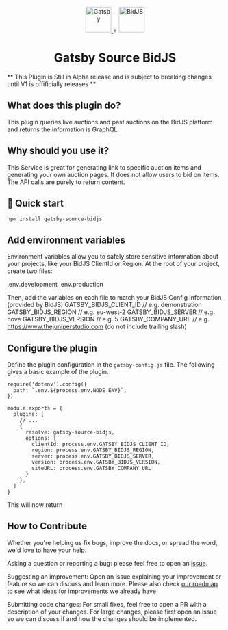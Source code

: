 <p align="center">
  <a href="https://www.gatsbyjs.com">
    <img alt="Gatsby" src="https://www.gatsbyjs.com/Gatsby-Monogram.svg" width="60" />
  </a>
  <span>+<span>
  <a href="https://bidjs.com/">
  <img alt="BidJS" src="https://media.bidjs.com/image/upload/f_auto,q_auto/v1629452347/bidjs-com/logo.png" width="60">
  </a>
</p>
<h1 align="center">
  Gatsby Source BidJS
</h1>

** This Plugin is Still in Alpha release and is subject to breaking changes until V1 is offificially releases **

## What does this plugin do?

This plugin queries live auctions and past auctions on the BidJS platform and returns the information is GraphQL.

## Why should you use it?

This Service is great for generating link to specific auction items and generating your own auction pages. It does not allow users to bid on items. The API calls are purely to return content.

## 🚀 Quick start

```shell
npm install gatsby-source-bidjs
```

## Add environment variables

Environment variables allow you to safely store sensitive information about your projects, like your BidJS ClientId or Region. At the root of your project, create two files:

.env.development
.env.production

Then, add the variables on each file to match your BidJS Config information (provided by BidJS)
GATSBY_BIDJS_CLIENT_ID // e.g. demonstration
GATSBY_BIDJS_REGION // e.g. eu-west-2
GATSBY_BIDJS_SERVER // e.g. hove
GATSBY_BIDJS_VERSION // e.g. 5
GATSBY_COMPANY_URL // e.g. https://www.thejuniperstudio.com (do not include trailing slash)

## Configure the plugin

Define the plugin configuration in the `gatsby-config.js` file. The following gives a basic example of the plugin.

```shell
require('dotenv').config({
  path: `.env.${process.env.NODE_ENV}`,
})

module.exports = {
  plugins: [
    // ...
    {
      resolve: gatsby-source-bidjs,
      options: {
        clientId: process.env.GATSBY_BIDJS_CLIENT_ID,
        region: process.env.GATSBY_BIDJS_REGION,
        server: process.env.GATSBY_BIDJS_SERVER,
        version: process.env.GATSBY_BIDJS_VERSION,
        siteURL: process.env.GATSBY_COMPANY_URL
      }
    },
  ]
}
```

This will now return

## How to Contribute

Whether you're helping us fix bugs, improve the docs, or spread the word, we'd love to have your help.

Asking a question or reporting a bug: please feel free to open an [issue](https://github.com/the-juniper-studio/gatsby-source-bidjs/issues).

Suggesting an improvement: Open an issue explaining your improvement or feature so we can discuss and learn more. Please also check [our roadmap](ROADMAP.md) to see what ideas for improvements we already have

Submitting code changes: For small fixes, feel free to open a PR with a description of your changes. For large changes, please first open an issue so we can discuss if and how the changes should be implemented.
